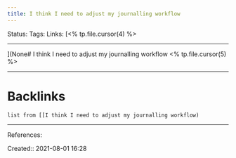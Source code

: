 ```yaml
---
title: I think I need to adjust my journalling workflow
---
```

Status: 
Tags: 
Links: [<% tp.file.cursor(4) %>
___
](None# I think I need to adjust my journalling workflow
<% tp.file.cursor(5) %>
___
# Backlinks
```dataview
list from [[I think I need to adjust my journalling workflow)
```
___
References:

Created:: 2021-08-01 16:28
